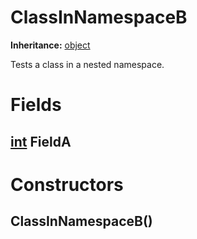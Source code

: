 # ClassInNamespaceB

**Inheritance:** [object](https://docs.microsoft.com/en-us/dotnet/api/system.object)  
  
Tests a class in a nested namespace.  
  

# Fields

## [int](https://docs.microsoft.com/en-us/dotnet/api/system.int32) FieldA

# Constructors

## ClassInNamespaceB()

